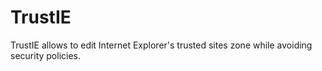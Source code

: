 # TrustIE

TrustIE allows to edit Internet Explorer's trusted sites zone while avoiding security policies.
